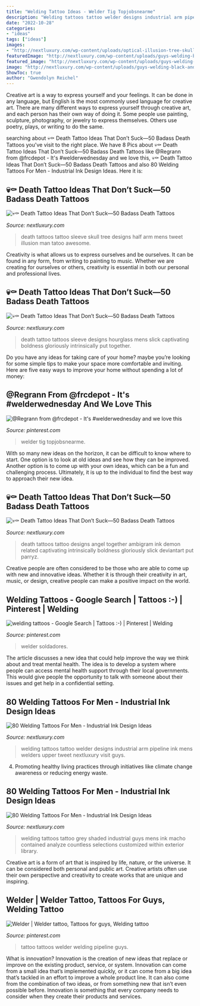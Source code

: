 ```yaml
---
title: "Welding Tattoo Ideas - Welder Tig Topjobsnearme"
description: "Welding tattoos tattoo welder designs industrial arm pipeline ink mens welders upper tweet nextluxury visit guys"
date: "2022-10-28"
categories:
- "ideas"
tags: ["ideas"]
images:
- "http://nextluxury.com/wp-content/uploads/optical-illusion-tree-skull-mens-life-and-death-half-sleeve-tattoos.jpg"
featuredImage: "http://nextluxury.com/wp-content/uploads/guys-welding-black-and-grey-shaded-tattoo-deson-on-arm.jpg"
featured_image: "http://nextluxury.com/wp-content/uploads/guys-welding-black-and-grey-shaded-tattoo-deson-on-arm.jpg"
image: "http://nextluxury.com/wp-content/uploads/guys-welding-black-and-grey-shaded-tattoo-deson-on-arm.jpg"
ShowToc: true
author: "Gwendolyn Reichel"
---
```



Creative art is a way to express yourself and your feelings. It can be done in any language, but English is the most commonly used language for creative art. There are many different ways to express yourself through creative art, and each person has their own way of doing it. Some people use painting, sculpture, photography, or jewelry to express themselves. Others use poetry, plays, or writing to do the same.

	

		
searching about 💀⚰️ Death Tattoo Ideas That Don’t Suck—50 Badass Death Tattoos you've visit to the right place. We have 8 Pics about 💀⚰️ Death Tattoo Ideas That Don’t Suck—50 Badass Death Tattoos like @Regrann from @frcdepot - It&#039;s #welderwednesday and we love this, 💀⚰️ Death Tattoo Ideas That Don’t Suck—50 Badass Death Tattoos and also 80 Welding Tattoos For Men - Industrial Ink Design Ideas. Here it is:
		
    
## 💀⚰️ Death Tattoo Ideas That Don’t Suck—50 Badass Death Tattoos

<img loading=lazy src="http://nextluxury.com/wp-content/uploads/optical-illusion-tree-skull-mens-life-and-death-half-sleeve-tattoos.jpg" onerror="this.onerror=null;this.src='https://tse4.mm.bing.net/th?id=OIP.VpN0TIwf4yXSNVgBeppArgHaJW&amp;pid=15.1';" alt="💀⚰️ Death Tattoo Ideas That Don’t Suck—50 Badass Death Tattoos">

_Source: nextluxury.com_

>death tattoos tattoo sleeve skull tree designs half arm mens tweet illusion man tatoo awesome. 

	

Creativity is what allows us to express ourselves and be ourselves. It can be found in any form, from writing to painting to music. Whether we are creating for ourselves or others, creativity is essential in both our personal and professional lives.

    
## 💀⚰️ Death Tattoo Ideas That Don’t Suck—50 Badass Death Tattoos

<img loading=lazy src="http://nextluxury.com/wp-content/uploads/hourglass-life-and-death-male-3d-realistic-tattoo-sleeve-ideas.jpg" onerror="this.onerror=null;this.src='https://tse4.mm.bing.net/th?id=OIP.F6IXJYG3BHSf_9lNmJLBTgHaJ8&amp;pid=15.1';" alt="💀⚰️ Death Tattoo Ideas That Don’t Suck—50 Badass Death Tattoos">

_Source: nextluxury.com_

>death tattoo tattoos sleeve designs hourglass mens slick captivating boldness gloriously intrinsically put together. 

	

Do you have any ideas for taking care of your home? maybe you’re looking for some simple tips to make your space more comfortable and inviting. Here are five easy ways to improve your home without spending a lot of money:

    
## @Regrann From @frcdepot - It&#039;s #welderwednesday And We Love This

<img loading=lazy src="https://i.pinimg.com/736x/c7/f3/7d/c7f37d7e496a921297688cfd196052e6--awesome-tattoos-welding.jpg" onerror="this.onerror=null;this.src='https://tse3.mm.bing.net/th?id=OIP.MtkKRoS_KoH84YfSWFeangHaHa&amp;pid=15.1';" alt="@Regrann from @frcdepot - It&#039;s #welderwednesday and we love this">

_Source: pinterest.com_

>welder tig topjobsnearme. 

	

With so many new ideas on the horizon, it can be difficult to know where to start. One option is to look at old ideas and see how they can be improved. Another option is to come up with your own ideas, which can be a fun and challenging process. Ultimately, it is up to the individual to find the best way to approach their new idea.

    
## 💀⚰️ Death Tattoo Ideas That Don’t Suck—50 Badass Death Tattoos

<img loading=lazy src="http://nextluxury.com/wp-content/uploads/black-ink-life-death-ambigram-tattoos-for-guys.jpg" onerror="this.onerror=null;this.src='https://tse3.mm.bing.net/th?id=OIP.ioKOKteGtf0YBHGEP4PUYwHaFj&amp;pid=15.1';" alt="💀⚰️ Death Tattoo Ideas That Don’t Suck—50 Badass Death Tattoos">

_Source: nextluxury.com_

>death tattoos tattoo designs angel together ambigram ink demon related captivating intrinsically boldness gloriously slick deviantart put parryz. 

	

Creative people are often considered to be those who are able to come up with new and innovative ideas. Whether it is through their creativity in art, music, or design, creative people can make a positive impact on the world.

    
## Welding Tattoos - Google Search | Tattoos :-) | Pinterest | Welding

<img loading=lazy src="https://i.pinimg.com/736x/27/ce/86/27ce8601a944a726662ee97a320f306b.jpg" onerror="this.onerror=null;this.src='https://tse1.mm.bing.net/th?id=OIP.aI-Hd1UxlyTA9jC-AtkWCQHaNK&amp;pid=15.1';" alt="welding tattoos - Google Search | Tattoos :-) | Pinterest | Welding">

_Source: pinterest.com_

>welder soldadores. 

	

The article discusses a new idea that could help improve the way we think about and treat mental health. The idea is to develop a system where people can access mental health support through their local governments. This would give people the opportunity to talk with someone about their issues and get help in a confidential setting.

    
## 80 Welding Tattoos For Men - Industrial Ink Design Ideas

<img loading=lazy src="http://nextluxury.com/wp-content/uploads/red-and-blue-mens-welding-upper-arm-tattoo-designs.jpg" onerror="this.onerror=null;this.src='https://tse1.mm.bing.net/th?id=OIP.yovXyWBKhhoEYQQrPYO3eAHaHa&amp;pid=15.1';" alt="80 Welding Tattoos For Men - Industrial Ink Design Ideas">

_Source: nextluxury.com_

>welding tattoos tattoo welder designs industrial arm pipeline ink mens welders upper tweet nextluxury visit guys. 

	

4. Promoting healthy living practices through initiatives like climate change awareness or reducing energy waste. 

    
## 80 Welding Tattoos For Men - Industrial Ink Design Ideas

<img loading=lazy src="http://nextluxury.com/wp-content/uploads/guys-welding-black-and-grey-shaded-tattoo-deson-on-arm.jpg" onerror="this.onerror=null;this.src='https://tse2.mm.bing.net/th?id=OIP.L6cD3TleGoRDEgzKAAHJrgHaHa&amp;pid=15.1';" alt="80 Welding Tattoos For Men - Industrial Ink Design Ideas">

_Source: nextluxury.com_

>welding tattoos tattoo grey shaded industrial guys mens ink macho contained analyze countless selections customized within exterior library. 

	

Creative art is a form of art that is inspired by life, nature, or the universe. It can be considered both personal and public art. Creative artists often use their own perspective and creativity to create works that are unique and inspiring.

    
## Welder | Welder Tattoo, Tattoos For Guys, Welding Tattoo

<img loading=lazy src="https://i.pinimg.com/736x/2f/ce/14/2fce148bfa2290e15b51dd39a4650274--taco-tattoo-art.jpg" onerror="this.onerror=null;this.src='https://tse2.mm.bing.net/th?id=OIP.NL_VeNBCaIwyy5q-oQNweAHaJ3&amp;pid=15.1';" alt="Welder | Welder tattoo, Tattoos for guys, Welding tattoo">

_Source: pinterest.com_

>tattoo tattoos welder welding pipeline guys. 

	

What is innovation?
Innovation is the creation of new ideas that replace or improve on the existing product, service, or system. Innovation can come from a small idea that’s implemented quickly, or it can come from a big idea that’s tackled in an effort to improve a whole product line. It can also come from the combination of two ideas, or from something new that isn’t even possible before. Innovation is something that every company needs to consider when they create their products and services.

